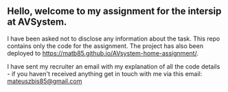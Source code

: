 ## Hello, welcome to my assignment for the intersip at AVSystem.

I have been asked not to disclose any information about the task.
This repo contains only the code for the assignment. The project has also been deployed to https://matb85.github.io/AVsystem-home-assignment/.

I have sent my recruiter an email with my explanation of all the code details - if you haven't received anything get in touch with me via this email: mateuszbis85@gmail.com
